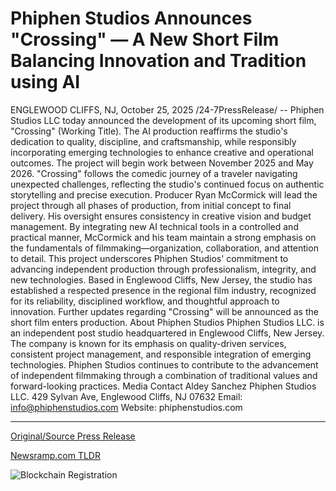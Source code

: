 # Phiphen Studios Announces "Crossing" — A New Short Film Balancing Innovation and Tradition using AI

ENGLEWOOD CLIFFS, NJ, October 25, 2025 /24-7PressRelease/ -- Phiphen Studios LLC today announced the development of its upcoming short film, "Crossing" (Working Title). The AI production reaffirms the studio's dedication to quality, discipline, and craftsmanship, while responsibly incorporating emerging technologies to enhance creative and operational outcomes.  The project will begin work between November 2025 and May 2026. "Crossing" follows the comedic journey of a traveler navigating unexpected challenges, reflecting the studio's continued focus on authentic storytelling and precise execution.  Producer Ryan McCormick will lead the project through all phases of production, from initial concept to final delivery. His oversight ensures consistency in creative vision and budget management. By integrating new AI technical tools in a controlled and practical manner, McCormick and his team maintain a strong emphasis on the fundamentals of filmmaking—organization, collaboration, and attention to detail.  This project underscores Phiphen Studios' commitment to advancing independent production through professionalism, integrity, and new technologies. Based in Englewood Cliffs, New Jersey, the studio has established a respected presence in the regional film industry, recognized for its reliability, disciplined workflow, and thoughtful approach to innovation.  Further updates regarding "Crossing" will be announced as the short film enters production.  About Phiphen Studios Phiphen Studios LLC. is an independent post studio headquartered in Englewood Cliffs, New Jersey. The company is known for its emphasis on quality-driven services, consistent project management, and responsible integration of emerging technologies. Phiphen Studios continues to contribute to the advancement of independent filmmaking through a combination of traditional values and forward-looking practices.  Media Contact  Aldey Sanchez Phiphen Studios LLC. 429 Sylvan Ave, Englewood Cliffs, NJ 07632 Email: info@phiphenstudios.com Website: phiphenstudios.com 

---

[Original/Source Press Release](https://www.24-7pressrelease.com/press-release/528067/phiphen-studios-announces-crossing-a-new-short-film-balancing-innovation-and-tradition-using-ai)
                    

[Newsramp.com TLDR](https://newsramp.com/curated-news/phiphen-studios-unveils-ai-enhanced-short-film-crossing/3c4de7851cb5617f34806f67f771f1ba) 

 

 



![Blockchain Registration](https://cdn.newsramp.app/24-7PressRelease/qrcode/2510/25/divevDmq.webp)
